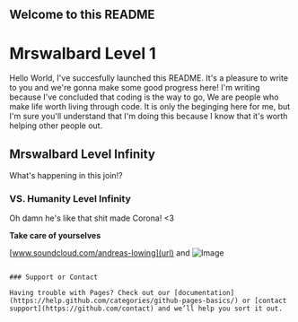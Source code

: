 ## Welcome to this README

# Mrswalbard Level 1
Hello World, I've succesfully launched this README. It's a pleasure to write to you and we're gonna make some good progress here! I'm writing because I've concluded that coding is the way to go, We are people who make life worth living through code.
It is only the beginging here for me, but I'm sure you'll understand that I'm doing this because I know that it's worth helping other people out. 

## Mrswalbard Level Infinity
What's happening in this join!?

### VS. Humanity Level Infinity
Oh damn he's like that shit made Corona!
<3


**Take care of yourselves**

[www.soundcloud.com/andreas-lowing](url) and ![Image](src)
```

### Support or Contact

Having trouble with Pages? Check out our [documentation](https://help.github.com/categories/github-pages-basics/) or [contact support](https://github.com/contact) and we’ll help you sort it out.
